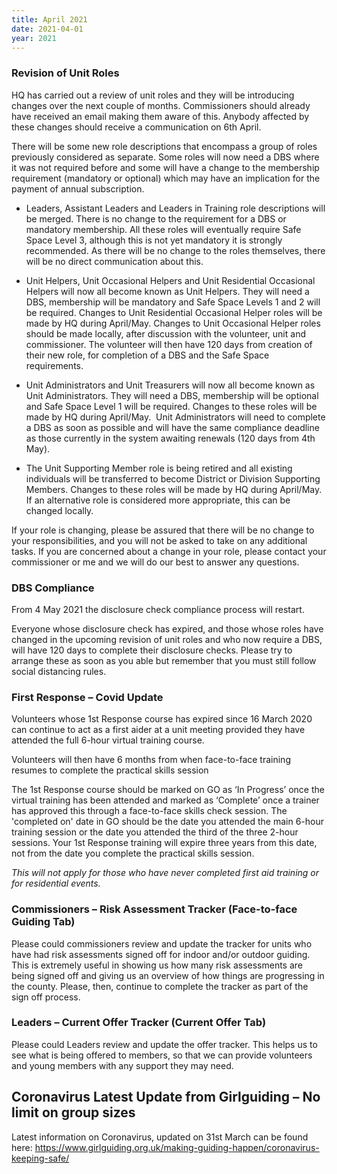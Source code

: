 ```yaml
---
title: April 2021
date: 2021-04-01
year: 2021
---
```

### Revision of Unit Roles
HQ has carried out a review of unit roles and they will be introducing changes over the next couple of months. Commissioners should already have received an email making them aware of this. Anybody affected by these changes should receive a communication on 6th April.

There will be some new role descriptions that encompass a group of roles previously considered as separate. Some roles will now need a DBS where it was not required before and some will have a change to the membership requirement (mandatory or optional) which may have an implication for the payment of annual subscription.
<ul>
 	<li>Leaders, Assistant Leaders and Leaders in Training role descriptions will be merged. There is no change to the requirement for a DBS or mandatory membership. All these roles will eventually require Safe Space Level 3, although this is not yet mandatory it is strongly recommended. As there will be no change to the roles themselves, there will be no direct communication about this.</li>
</ul>
<ul>
 	<li>Unit Helpers, Unit Occasional Helpers and Unit Residential Occasional Helpers will now all become known as Unit Helpers. They will need a DBS, membership will be mandatory and Safe Space Levels 1 and 2 will be required. Changes to Unit Residential Occasional Helper roles will be made by HQ during April/May. Changes to Unit Occasional Helper roles should be made locally, after discussion with the volunteer, unit and commissioner. The volunteer will then have 120 days from creation of their new role, for completion of a DBS and the Safe Space requirements.</li>
</ul>
<ul>
 	<li>Unit Administrators and Unit Treasurers will now all become known as Unit Administrators. They will need a DBS, membership will be optional and Safe Space Level 1 will be required. Changes to these roles will be made by HQ during April/May.  Unit Administrators will need to complete a DBS as soon as possible and will have the same compliance deadline as those currently in the system awaiting renewals (120 days from 4th May).</li>
</ul>
<ul>
 	<li>The Unit Supporting Member role is being retired and all existing individuals will be transferred to become District or Division Supporting Members. Changes to these roles will be made by HQ during April/May. If an alternative role is considered more appropriate, this can be changed locally.</li>
</ul>
If your role is changing, please be assured that there will be no change to your responsibilities, and you will not be asked to take on any additional tasks. If you are concerned about a change in your role, please contact your commissioner or me and we will do our best to answer any questions.

### DBS Compliance
From 4 May 2021 the disclosure check compliance process will restart.

Everyone whose disclosure check has expired, and those whose roles have changed in the upcoming revision of unit roles and who now require a DBS, will have 120 days to complete their disclosure checks. Please try to arrange these as soon as you able but remember that you must still follow social distancing rules.

### First Response – Covid Update
Volunteers whose 1st Response course has expired since 16 March 2020 can continue to act as a first aider at a unit meeting provided they have attended the full 6-hour virtual training course.

Volunteers will then have 6 months from when face-to-face training resumes to complete the practical skills session

The 1st Response course should be marked on GO as ‘In Progress’ once the virtual training has been attended and marked as ‘Complete’ once a trainer has approved this through a face-to-face skills check session. The 'completed on' date in GO should be the date you attended the main 6-hour training session or the date you attended the third of the three 2-hour sessions. Your 1st Response training will expire three years from this date, not from the date you complete the practical skills session.

<em>This will not apply for those who have never completed first aid training or for residential events.</em>

### Commissioners – Risk Assessment Tracker (Face-to-face Guiding Tab)
Please could commissioners review and update the tracker for units who have had risk assessments signed off for indoor and/or outdoor guiding. This is extremely useful in showing us how many risk assessments are being signed off and giving us an overview of how things are progressing in the county. Please, then, continue to complete the tracker as part of the sign off process.

### Leaders – Current Offer Tracker (Current Offer Tab)
Please could Leaders review and update the offer tracker. This helps us to see what is being offered to members, so that we can provide volunteers and young members with any support they may need.

## Coronavirus Latest Update from Girlguiding – No limit on group sizes
Latest information on Coronavirus, updated on 31st March can be found here: <a href="https://www.girlguiding.org.uk/making-guiding-happen/coronavirus-keeping-safe/" target="_blank" rel="noopener">https://www.girlguiding.org.uk/making-guiding-happen/coronavirus-keeping-safe/</a>